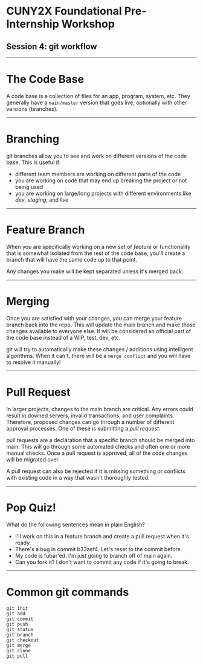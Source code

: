 # CUNY2X Foundational Pre-Internship Workshop
## Session 4: git workflow

---

# The Code Base

A code base is a collection of files for an app, program, system, etc. They generally have a `main/master` version that goes live, optionally with other versions (branches).

---

# Branching

git branches allow you to see and work on different versions of the code base. This is useful if:

- different team members are working on different parts of the code
- you are working on code that may end up breaking the project or not being used
- you are working on large/long projects with  different environments like *dev*, *staging*, and *live*

---

# Feature Branch

When you are specifically working on a new set of *feature* or functionality that is somewhat isolated from the rest of the code base, you'll create a branch that will have the same code up to that point.

Any changes you make will be kept separated unless it's merged back.

---

# Merging

Once you are satisfied with your changes, you can merge your feature branch back into the repo. This will update the main branch and make those changes available to everyone else. It will be considered an official part of the code base instead of a WIP, test, dev, etc.

git will try to automatically make these changes / additions using intelligent algorithms. When it can't, there will be a `merge conflict` and you will have to resolve it manually!

---

# Pull Request

In larger projects, changes to the main branch are critical. Any errors could result in downed servers, invalid transactions, and user complaints. Therefore, proposed changes can go through a number of different approval processes. One of these is submitting a *pull request*.

pull requests are a declaration that a specific branch should be merged into main. This will go through some automated checks and often one or more manual checks. Once a pull request is approved, all of the code changes will be migrated over.

A pull request can also be rejected if it is missing something or conflicts with existing code in a way that wasn't thoroughly tested.

---

# Pop Quiz!

What do the following sentences mean in plain English?

- I'll work on this in a feature branch and create a pull request when it's ready.
- There's a bug in commit b33aef4. Let's reset to the commit before.
- My code is fubar'ed. I'm just going to branch off of main again.
- Can you fork it? I don't want to commit any code if it's going to break.

---

# Common git commands

```
git init
git add
git commit
git push
git status
git branch
git checkout
git merge
git clone
git pull
```
